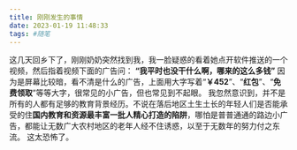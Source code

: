 ```yaml
---
title: 刚刚发生的事情
date: 2023-01-19 11:48:33
tags: #随笔
---
```

这几天回乡下了，刚刚奶奶突然找到我，我一脸疑惑的看着她点开软件推送的一个视频，然后指着视频下面的广告问：
**“我平时也没干什么啊，哪来的这么多钱”**
因为是屏幕比较暗，看不清是什么的广告，上面用大字写着“__￥452__”、“__红包__”、“__免费领取__”等等大字，很常见的小广告，但也常见到不起眼。
我忽然意识到，并不是所有的人都有足够的教育背景经历。不说在落后地区土生土长的年轻人们是否能承受的住**国内教育和资源最丰富一批人精心打造的陷阱**，哪怕是普普通通的路边小广告，都能让无数广大农村地区的老年人经不住诱惑，以至于无数年的努力付之东流。
这太恐怖了。